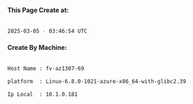 
   
#### This Page Create at:

```bash

2025-03-05 - 03:46:54 UTC

```

#### Create By Machine:

```bash

Host Name : fv-az1307-69

platform  : Linux-6.8.0-1021-azure-x86_64-with-glibc2.39

Ip Local  : 10.1.0.181

```

